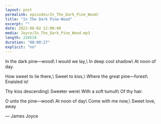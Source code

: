 ```yaml
---
layout: post
permalink: episodes/In_The_Dark_Pine_Wood/
title: "In The Dark Pine-Wood"
excerpt: ""
date: 2022-06-02 12:00:00
media: Joyce/In_The_Dark_Pine_Wood.mp3
length: 224519
duration: "00:00:27"
explicit: "no"
---
```

In the dark pine—wood\\
I would we lay,\\
In deep cool shadow\\
At noon of day.
 
How sweet to lie there,\\
Sweet to kiss,\\
Where the great pine—forest\\
Enaisled is!
 
Thy kiss descending\\
Sweeter were\\
With a soft tumult\\
Of thy hair.
 
O unto the pine—wood\\
At noon of day\\
Come with me now,\\
Sweet love, away

— James Joyce